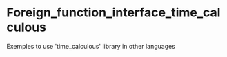 # Foreign_function_interface_time_calculous
Exemples to use 'time_calculous' library in other languages

